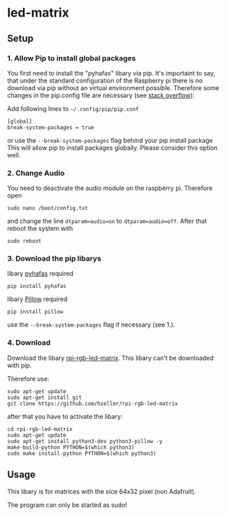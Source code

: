 # led-matrix

## Setup
### 1. Allow Pip to install global packages
You first need to install the "pyhafas" libary via pip. It's importaint to say, that under the standard configuration of the Raspberry pi there is no download via pip without an virtual environment possible. Therefore some changes in the pip.config file are necessary (see [stack overflow](https://stackoverflow.com/questions/75608323/how-do-i-solve-error-externally-managed-environment-every-time-i-use-pip-3)):

Add following lines to ```~/.config/pip/pip.conf```

```
[global]
break-system-packages = true
```
or use the ```--break-system-packages``` flag behind your pip install package
This will allow pip to install packages globally. 
Please consider this option well.


### 2. Change Audio
You need to deactivate the audio module on the raspberry pi. 
Therefore open
```
sudo nano /boot/config.txt
```
and change the line ```dtparam=audio=on``` to ```dtparam=audio=off```.
After that reboot the system with
```
sudo reboot
```

### 3. Download the pip libarys
libary [pyhafas](https://github.com/FahrplanDatenGarten/pyhafas) required
```
pip install pyhafas
```
libary [Pillow](https://github.com/python-pillow/Pillow/) required
```
pip install pillow
```
use the ```--break-system-packages``` flag if necessary (see 1.).
### 4. Download
Download the libary [rpi-rgb-led-matrix](https://github.com/hzeller/rpi-rgb-led-matrix/tree/master).
This libary can't be downloaded with pip. 

Therefore use:
```
sudo apt-get update
sudo apt-get install git
git clone https://github.com/hzeller/rpi-rgb-led-matrix
```
after that you have to activate the libary:
```
cd rpi-rgb-led-matrix
sudo apt-get update
sudo apt-get install python3-dev python3-pillow -y
make-build-python PYTHON=$(which python3)
sudo make install-python PYTHON=$(which python3)
```
## Usage
This libary is for matrices with the sice 64x32 pixel (non Adafruit).

The program can only be started as sudo!

